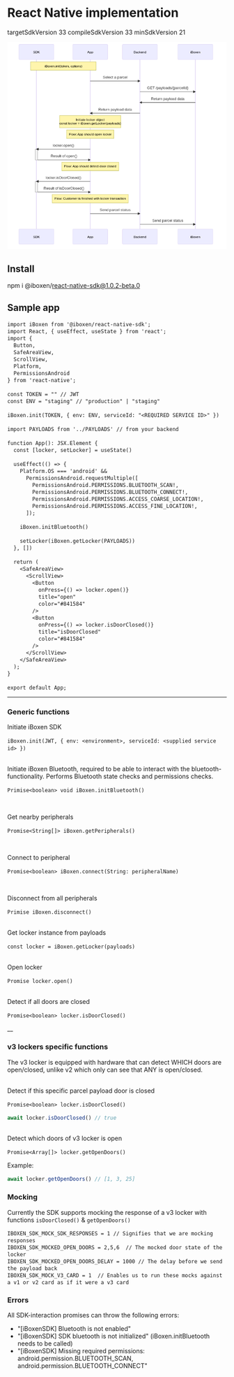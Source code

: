 # React Native implementation
targetSdkVersion 33
compileSdkVersion 33
minSdkVersion 21

![open locker flow](./open-locker-flow.png "flow")

## Install 

npm i @iboxen/react-native-sdk@1.0.2-beta.0

## Sample app

```tsx
import iBoxen from '@iboxen/react-native-sdk';
import React, { useEffect, useState } from 'react';
import {
  Button,
  SafeAreaView,
  ScrollView,
  Platform,
  PermissionsAndroid
} from 'react-native';

const TOKEN = "" // JWT
const ENV = "staging" // "production" | "staging"

iBoxen.init(TOKEN, { env: ENV, serviceId: "<REQUIRED SERVICE ID>" })

import PAYLOADS from '../PAYLOADS' // from your backend

function App(): JSX.Element {
  const [locker, setLocker] = useState()

  useEffect(() => {
    Platform.OS === 'android' &&
      PermissionsAndroid.requestMultiple([
        PermissionsAndroid.PERMISSIONS.BLUETOOTH_SCAN!,
        PermissionsAndroid.PERMISSIONS.BLUETOOTH_CONNECT!,
        PermissionsAndroid.PERMISSIONS.ACCESS_COARSE_LOCATION!,
        PermissionsAndroid.PERMISSIONS.ACCESS_FINE_LOCATION!,
      ]);

    iBoxen.initBluetooth()

    setLocker(iBoxen.getLocker(PAYLOADS))
  }, [])

  return (
    <SafeAreaView>
      <ScrollView>
        <Button
          onPress={() => locker.open()}
          title="open"
          color="#841584"
        />
        <Button
          onPress={() => locker.isDoorClosed()}
          title="isDoorClosed"
          color="#841584"
        />
      </ScrollView>
    </SafeAreaView>
  );
}

export default App;

```

---

### Generic functions

Initiate iBoxen SDK

`iBoxen.init(JWT, { env: <environment>, serviceId: <supplied service id> })`

<br/>
Initiate iBoxen Bluetooth, required to be able to interact with the bluetooth-functionality. Performs Bluetooth state checks and permissions checks.

`Primise<boolean> void iBoxen.initBluetooth()`

<br/>

Get nearby peripherals

`Promise<String[]> iBoxen.getPeripherals()`

<br/>

Connect to peripheral

`Promise<boolean> iBoxen.connect(String: peripheralName)`

<br/>

Disconnect from all peripherals

`Primise iBoxen.disconnect()`

<br/>
Get locker instance from payloads

`const locker = iBoxen.getLocker(payloads)`

<br/>
Open locker

`Promise locker.open()`

<br/>
Detect if all doors are closed

`Promise<boolean> locker.isDoorClosed()`

__

### v3 lockers specific functions
The v3 locker is equipped with hardware that can detect WHICH doors are open/closed, unlike v2 which only can see that ANY is open/closed.

<br/>
Detect if this specific parcel payload door is closed

`Promise<boolean> locker.isDoorClosed()`
```js
await locker.isDoorClosed() // true
```

<br/>
Detect which doors of v3 locker is open

`Promise<Array[]> locker.getOpenDoors()`

Example:
```js
await locker.getOpenDoors() // [1, 3, 25]
```


### Mocking
Currently the SDK supports mocking the response of a v3 locker with functions `isDoorClosed()` & `getOpenDoors()`
```
IBOXEN_SDK_MOCK_SDK_RESPONSES = 1 // Signifies that we are mocking responses
IBOXEN_SDK_MOCKED_OPEN_DOORS = 2,5,6  // The mocked door state of the locker
IBOXEN_SDK_MOCKED_OPEN_DOORS_DELAY = 1000 // The delay before we send the payload back
IBOXEN_SDK_MOCK_V3_CARD = 1  // Enables us to run these mocks against a v1 or v2 card as if it were a v3 card
```


### Errors
All SDK-interaction promises can throw the following errors:

- "[iBoxenSDK] Bluetooth is not enabled"
- "[iBoxenSDK] SDK bluetooth is not initialized" (iBoxen.initBluetooth needs to be called)
- "[iBoxenSDK] Missing required permissions: android.permission.BLUETOOTH_SCAN, android.permission.BLUETOOTH_CONNECT"
